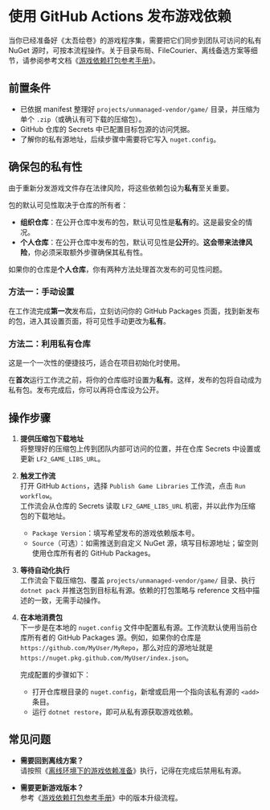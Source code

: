 # 使用 GitHub Actions 发布游戏依赖

当你已经准备好《太吾绘卷》的游戏程序集，需要把它们同步到团队可访问的私有 NuGet 源时，可按本流程操作。关于目录布局、FileCourier、离线备选方案等细节，请参阅参考文档《[游戏依赖打包参考手册](../reference/game-libs-packaging.md)》。

## 前置条件

- 已依据 manifest 整理好 `projects/unmanaged-vendor/game/` 目录，并压缩为单个 `.zip`（或确认有可下载的压缩包）。
- GitHub 仓库的 Secrets 中已配置目标包源的访问凭据。
- 了解你的私有源地址，后续步骤中需要将它写入 `nuget.config`。

## 确保包的私有性

由于重新分发游戏文件存在法律风险，将这些依赖包设为**私有**至关重要。

包的默认可见性取决于仓库的所有者：

- **组织仓库**：在公开仓库中发布的包，默认可见性是**私有**的。这是最安全的情况。
- **个人仓库**：在公开仓库中发布的包，默认可见性是**公开**的。**这会带来法律风险**，你必须采取额外步骤确保其私有性。

如果你的仓库是**个人仓库**，你有两种方法处理首次发布的可见性问题。

### 方法一：手动设置

在工作流完成**第一次**发布后，立刻访问你的 GitHub Packages 页面，找到新发布的包，进入其设置页面，将可见性手动更改为**私有**。

### 方法二：利用私有仓库

这是一个一次性的便捷技巧，适合在项目初始化时使用。

在**首次**运行工作流之前，将你的仓库临时设置为**私有**。这样，发布的包将自动成为私有包。发布完成后，你可以再将仓库设为公开。

## 操作步骤

1. **提供压缩包下载地址**  
   将整理好的压缩包上传到团队内部可访问的位置，并在仓库 Secrets 中设置或更新 `LF2_GAME_LIBS_URL`。

2. **触发工作流**  
   打开 GitHub `Actions`，选择 `Publish Game Libraries` 工作流，点击 `Run workflow`。  
   工作流会从仓库的 Secrets 读取 `LF2_GAME_LIBS_URL` 机密，并以此作为压缩包的下载地址。  
   - `Package Version`：填写希望发布的游戏依赖版本号。  
   - `Source`（可选）：如需推送到自定义 NuGet 源，填写目标源地址；留空则使用仓库所有者的 GitHub Packages。

3. **等待自动化执行**  
   工作流会下载压缩包、覆盖 `projects/unmanaged-vendor/game/` 目录、执行 `dotnet pack` 并推送包到目标私有源。依赖的打包策略与 reference 文档中描述的一致，无需手动操作。

4. **在本地消费包**  
   下一步是在本地的 `nuget.config` 文件中配置私有源。工作流默认使用当前仓库所有者的 GitHub Packages 源。例如，如果你的仓库是 `https://github.com/MyUser/MyRepo`，那么对应的源地址就是 `https://nuget.pkg.github.com/MyUser/index.json`。

   完成配置的步骤如下：
   - 打开仓库根目录的 `nuget.config`，新增或启用一个指向该私有源的 `<add>` 条目。
   - 运行 `dotnet restore`，即可从私有源获取游戏依赖。

## 常见问题

- **需要回到离线方案？**  
  请按照《[离线环境下的游戏依赖准备](./game-libs-offline-setup.md)》执行，记得在完成后禁用私有源。

- **需要更新游戏版本？**  
  参考《[游戏依赖打包参考手册](../reference/game-libs-packaging.md#升级到新游戏版本)》中的版本升级流程。
